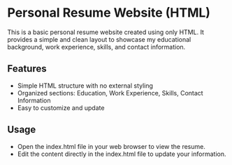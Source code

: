 # Personal Resume Website (HTML)

This is a basic personal resume website created using only HTML. It provides a simple and clean layout to showcase my educational background, work experience, skills, and contact information.

## Features
- Simple HTML structure with no external styling
- Organized sections: Education, Work Experience, Skills, Contact Information
- Easy to customize and update

## Usage
- Open the index.html file in your web browser to view the resume.
- Edit the content directly in the index.html file to update your information.
